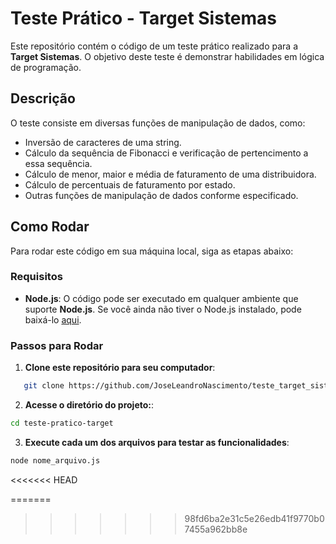 # Teste Prático - Target Sistemas

Este repositório contém o código de um teste prático realizado para a **Target Sistemas**. O objetivo deste teste é demonstrar habilidades em lógica de programação.

## Descrição

O teste consiste em diversas funções de manipulação de dados, como:
- Inversão de caracteres de uma string.
- Cálculo da sequência de Fibonacci e verificação de pertencimento a essa sequência.
- Cálculo de menor, maior e média de faturamento de uma distribuidora.
- Cálculo de percentuais de faturamento por estado.
- Outras funções de manipulação de dados conforme especificado.


## Como Rodar

Para rodar este código em sua máquina local, siga as etapas abaixo:

### Requisitos

- **Node.js**: O código pode ser executado em qualquer ambiente que suporte **Node.js**. Se você ainda não tiver o Node.js instalado, pode baixá-lo [aqui](https://nodejs.org/).

### Passos para Rodar

1. **Clone este repositório para seu computador**:

```bash
   git clone https://github.com/JoseLeandroNascimento/teste_target_sistemas

   ```

2. **Acesse o diretório do projeto:**:

  ```bash
  cd teste-pratico-target

  ```


3. **Execute cada um dos arquivos para testar as funcionalidades**:

  ```bash
  node nome_arquivo.js

  ```
<<<<<<< HEAD





=======
>>>>>>> 98fd6ba2e31c5e26edb41f9770b07455a962bb8e
